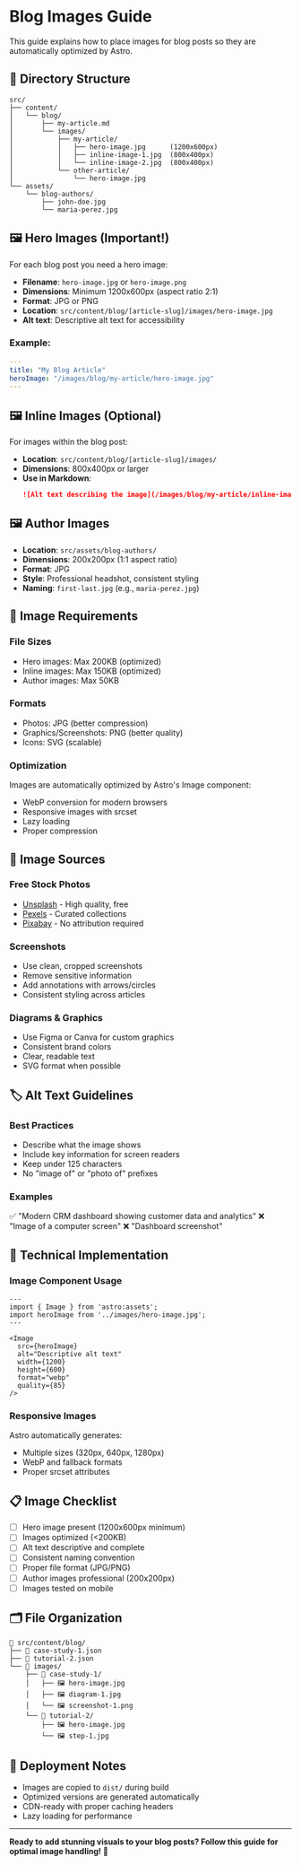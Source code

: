 # Blog Images Guide

This guide explains how to place images for blog posts so they are automatically optimized by Astro.

## 📁 Directory Structure

```
src/
├── content/
│   └── blog/
│       ├── my-article.md
│       └── images/
│           ├── my-article/
│           │   ├── hero-image.jpg      (1200x600px)
│           │   ├── inline-image-1.jpg  (800x400px)
│           │   └── inline-image-2.jpg  (800x400px)
│           └── other-article/
│               └── hero-image.jpg
└── assets/
    └── blog-authors/
        ├── john-doe.jpg
        └── maria-perez.jpg
```

## 🖼️ Hero Images (Important!)

For each blog post you need a hero image:

- **Filename**: `hero-image.jpg` or `hero-image.png`
- **Dimensions**: Minimum 1200x600px (aspect ratio 2:1)
- **Format**: JPG or PNG
- **Location**: `src/content/blog/[article-slug]/images/hero-image.jpg`
- **Alt text**: Descriptive alt text for accessibility

### Example:
```yaml
---
title: "My Blog Article"
heroImage: "/images/blog/my-article/hero-image.jpg"
---
```

## 🖼️ Inline Images (Optional)

For images within the blog post:

- **Location**: `src/content/blog/[article-slug]/images/`
- **Dimensions**: 800x400px or larger
- **Use in Markdown**:
  ```markdown
  ![Alt text describing the image](/images/blog/my-article/inline-image-1.jpg)
  ```

## 🖼️ Author Images

- **Location**: `src/assets/blog-authors/`
- **Dimensions**: 200x200px (1:1 aspect ratio)
- **Format**: JPG
- **Style**: Professional headshot, consistent styling
- **Naming**: `first-last.jpg` (e.g., `maria-perez.jpg`)

## 🎨 Image Requirements

### **File Sizes**
- Hero images: Max 200KB (optimized)
- Inline images: Max 150KB (optimized)
- Author images: Max 50KB

### **Formats**
- Photos: JPG (better compression)
- Graphics/Screenshots: PNG (better quality)
- Icons: SVG (scalable)

### **Optimization**
Images are automatically optimized by Astro's Image component:
- WebP conversion for modern browsers
- Responsive images with srcset
- Lazy loading
- Proper compression

## 📸 Image Sources

### **Free Stock Photos**
- [Unsplash](https://unsplash.com/) - High quality, free
- [Pexels](https://pexels.com/) - Curated collections
- [Pixabay](https://pixabay.com/) - No attribution required

### **Screenshots**
- Use clean, cropped screenshots
- Remove sensitive information
- Add annotations with arrows/circles
- Consistent styling across articles

### **Diagrams & Graphics**
- Use Figma or Canva for custom graphics
- Consistent brand colors
- Clear, readable text
- SVG format when possible

## 🏷️ Alt Text Guidelines

### **Best Practices**
- Describe what the image shows
- Include key information for screen readers
- Keep under 125 characters
- No "image of" or "photo of" prefixes

### **Examples**
✅ "Modern CRM dashboard showing customer data and analytics"
❌ "Image of a computer screen"
❌ "Dashboard screenshot"

## 🔧 Technical Implementation

### **Image Component Usage**
```astro
---
import { Image } from 'astro:assets';
import heroImage from '../images/hero-image.jpg';
---

<Image
  src={heroImage}
  alt="Descriptive alt text"
  width={1200}
  height={600}
  format="webp"
  quality={85}
/>
```

### **Responsive Images**
Astro automatically generates:
- Multiple sizes (320px, 640px, 1280px)
- WebP and fallback formats
- Proper srcset attributes

## 📋 Image Checklist

- [ ] Hero image present (1200x600px minimum)
- [ ] Images optimized (<200KB)
- [ ] Alt text descriptive and complete
- [ ] Consistent naming convention
- [ ] Proper file format (JPG/PNG)
- [ ] Author images professional (200x200px)
- [ ] Images tested on mobile

## 🗂️ File Organization

```
📁 src/content/blog/
├── 📄 case-study-1.json
├── 📄 tutorial-2.json
└── 📁 images/
    ├── 📁 case-study-1/
    │   ├── 🖼️ hero-image.jpg
    │   ├── 🖼️ diagram-1.jpg
    │   └── 🖼️ screenshot-1.png
    └── 📁 tutorial-2/
        ├── 🖼️ hero-image.jpg
        └── 🖼️ step-1.jpg
```

## 🚀 Deployment Notes

- Images are copied to `dist/` during build
- Optimized versions are generated automatically
- CDN-ready with proper caching headers
- Lazy loading for performance

---

**Ready to add stunning visuals to your blog posts? Follow this guide for optimal image handling! 📸**
